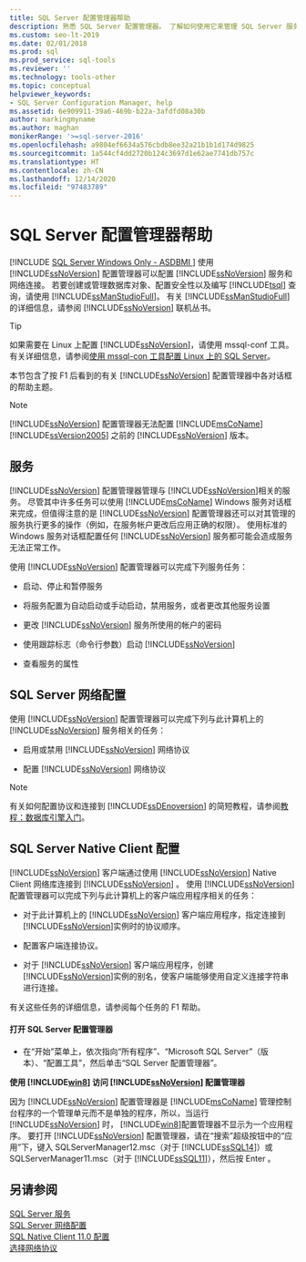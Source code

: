 ```yaml
---
title: SQL Server 配置管理器帮助
description: 熟悉 SQL Server 配置管理器。 了解如何使用它来管理 SQL Server 服务和配置网络连接。
ms.custom: seo-lt-2019
ms.date: 02/01/2018
ms.prod: sql
ms.prod_service: sql-tools
ms.reviewer: ''
ms.technology: tools-other
ms.topic: conceptual
helpviewer_keywords:
- SQL Server Configuration Manager, help
ms.assetid: 6e909911-39a6-469b-b22a-3afdfd08a30b
author: markingmyname
ms.author: maghan
monikerRange: '>=sql-server-2016'
ms.openlocfilehash: a9804ef6634a576cbdb8ee32a21b1b1d174d9825
ms.sourcegitcommit: 1a544cf4dd2720b124c3697d1e62ae7741db757c
ms.translationtype: HT
ms.contentlocale: zh-CN
ms.lasthandoff: 12/14/2020
ms.locfileid: "97483789"
---
```

# <a name="sql-server-configuration-manager-help"></a>SQL Server 配置管理器帮助
[!INCLUDE [SQL Server Windows Only - ASDBMI ](../../includes/applies-to-version/sql-windows-only-asdbmi.md)]
  使用 [!INCLUDE[ssNoVersion](../../includes/ssnoversion-md.md)] 配置管理器可以配置 [!INCLUDE[ssNoVersion](../../includes/ssnoversion-md.md)] 服务和网络连接。 若要创建或管理数据库对象、配置安全性以及编写 [!INCLUDE[tsql](../../includes/tsql-md.md)] 查询，请使用 [!INCLUDE[ssManStudioFull](../../includes/ssmanstudiofull-md.md)]。 有关 [!INCLUDE[ssManStudioFull](../../includes/ssmanstudiofull-md.md)]的详细信息，请参阅 [!INCLUDE[ssNoVersion](../../includes/ssnoversion-md.md)] 联机丛书。  

 > [!TIP]
 > 如果需要在 Linux 上配置 [!INCLUDE[ssNoVersion](../../includes/ssnoversion-md.md)]，请使用 mssql-conf 工具。 有关详细信息，请参阅[使用 mssql-con 工具配置 Linux 上的 SQL Server](../../linux/sql-server-linux-configure-mssql-conf.md)。

 本节包含了按 F1 后看到的有关 [!INCLUDE[ssNoVersion](../../includes/ssnoversion-md.md)] 配置管理器中各对话框的帮助主题。  
  
> [!NOTE]
>  [!INCLUDE[ssNoVersion](../../includes/ssnoversion-md.md)] 配置管理器无法配置 [!INCLUDE[msCoName](../../includes/msconame-md.md)][!INCLUDE[ssVersion2005](../../includes/ssversion2005-md.md)] 之前的 [!INCLUDE[ssNoVersion](../../includes/ssnoversion-md.md)] 版本。  
  
## <a name="services"></a>服务  
 [!INCLUDE[ssNoVersion](../../includes/ssnoversion-md.md)] 配置管理器管理与 [!INCLUDE[ssNoVersion](../../includes/ssnoversion-md.md)]相关的服务。 尽管其中许多任务可以使用 [!INCLUDE[msCoName](../../includes/msconame-md.md)] Windows 服务对话框来完成，但值得注意的是 [!INCLUDE[ssNoVersion](../../includes/ssnoversion-md.md)] 配置管理器还可以对其管理的服务执行更多的操作（例如，在服务帐户更改后应用正确的权限）。 使用标准的 Windows 服务对话框配置任何 [!INCLUDE[ssNoVersion](../../includes/ssnoversion-md.md)] 服务都可能会造成服务无法正常工作。  
  
 使用 [!INCLUDE[ssNoVersion](../../includes/ssnoversion-md.md)] 配置管理器可以完成下列服务任务：  
  
-   启动、停止和暂停服务  
  
-   将服务配置为自动启动或手动启动，禁用服务，或者更改其他服务设置  
  
-   更改 [!INCLUDE[ssNoVersion](../../includes/ssnoversion-md.md)] 服务所使用的帐户的密码  
  
-   使用跟踪标志（命令行参数）启动 [!INCLUDE[ssNoVersion](../../includes/ssnoversion-md.md)]  
  
-   查看服务的属性  
  
## <a name="sql-server-network-configuration"></a>SQL Server 网络配置  
 使用 [!INCLUDE[ssNoVersion](../../includes/ssnoversion-md.md)] 配置管理器可以完成下列与此计算机上的 [!INCLUDE[ssNoVersion](../../includes/ssnoversion-md.md)] 服务相关的任务：  
  
-   启用或禁用 [!INCLUDE[ssNoVersion](../../includes/ssnoversion-md.md)] 网络协议  
  
-   配置 [!INCLUDE[ssNoVersion](../../includes/ssnoversion-md.md)] 网络协议  
  
> [!NOTE]  
>  有关如何配置协议和连接到 [!INCLUDE[ssDEnoversion](../../includes/ssdenoversion-md.md)] 的简短教程，请参阅[教程：数据库引擎入门](../../relational-databases/tutorial-getting-started-with-the-database-engine.md)。  
  
## <a name="sql-server-native-client-configuration"></a>SQL Server Native Client 配置  
 [!INCLUDE[ssNoVersion](../../includes/ssnoversion-md.md)] 客户端通过使用 [!INCLUDE[ssNoVersion](../../includes/ssnoversion-md.md)] Native Client 网络库连接到 [!INCLUDE[ssNoVersion](../../includes/ssnoversion-md.md)] 。 使用 [!INCLUDE[ssNoVersion](../../includes/ssnoversion-md.md)] 配置管理器可以完成下列与此计算机上的客户端应用程序相关的任务：  
  
-   对于此计算机上的 [!INCLUDE[ssNoVersion](../../includes/ssnoversion-md.md)] 客户端应用程序，指定连接到 [!INCLUDE[ssNoVersion](../../includes/ssnoversion-md.md)]实例时的协议顺序。  
  
-   配置客户端连接协议。  
  
-   对于 [!INCLUDE[ssNoVersion](../../includes/ssnoversion-md.md)] 客户端应用程序，创建 [!INCLUDE[ssNoVersion](../../includes/ssnoversion-md.md)]实例的别名，使客户端能够使用自定义连接字符串进行连接。  
  
 有关这些任务的详细信息，请参阅每个任务的 F1 帮助。  
  
#### <a name="to-open-sql-server-configuration-manager"></a>打开 SQL Server 配置管理器  
  
-   在“开始”菜单上，依次指向“所有程序”、“Microsoft SQL Server”（版本）、“配置工具”，然后单击“SQL Server 配置管理器”。  
  
  
 **使用 [!INCLUDE[win8](../../includes/win8-md.md)] 访问 [!INCLUDE[ssNoVersion](../../includes/ssnoversion-md.md)] 配置管理器**  
  
 因为 [!INCLUDE[ssNoVersion](../../includes/ssnoversion-md.md)] 配置管理器是 [!INCLUDE[msCoName](../../includes/msconame-md.md)] 管理控制台程序的一个管理单元而不是单独的程序，所以，当运行 [!INCLUDE[ssNoVersion](../../includes/ssnoversion-md.md)] 时， [!INCLUDE[win8](../../includes/win8-md.md)]配置管理器不显示为一个应用程序。 要打开 [!INCLUDE[ssNoVersion](../../includes/ssnoversion-md.md)] 配置管理器，请在“搜索”超级按钮中的“应用”下，键入 SQLServerManager12.msc（对于 [!INCLUDE[ssSQL14](../../includes/sssql14-md.md)]）或 SQLServerManager11.msc（对于 [!INCLUDE[ssSQL11](../../includes/sssql11-md.md)]），然后按 Enter    。  
  

## <a name="see-also"></a>另请参阅  
 [SQL Server 服务](../../tools/configuration-manager/sql-server-services.md)   
 [SQL Server 网络配置](../../tools/configuration-manager/sql-server-network-configuration.md)   
 [SQL Native Client 11.0 配置](../../tools/configuration-manager/sql-native-client-11-0-configuration.md)   
 [选择网络协议](/previous-versions/sql/sql-server-2016/ms187892(v=sql.130))  
  
